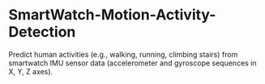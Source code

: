 # SmartWatch-Motion-Activity-Detection
Predict human activities (e.g., walking, running, climbing stairs) from smartwatch IMU sensor data (accelerometer and gyroscope sequences in X, Y, Z axes).
